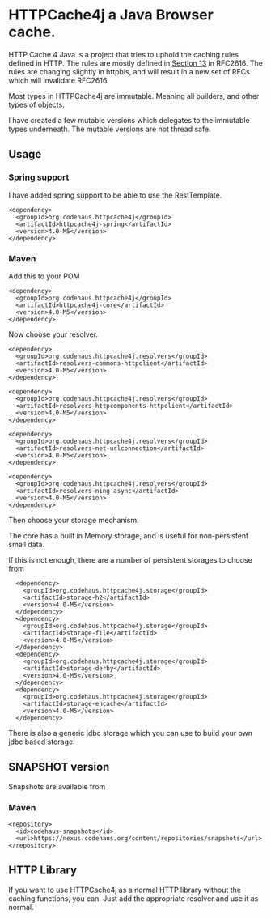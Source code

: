 # HTTPCache4j a Java Browser cache.

HTTP Cache 4 Java is a project that tries to uphold the caching rules defined in HTTP.
The rules are mostly defined in [Section 13](http://tools.ietf.org/html/rfc2616#section-13) in RFC2616.
The rules are changing slightly in httpbis, and will result in a new set of RFCs which will invalidate RFC2616.

Most types in HTTPCache4j are immutable. Meaning all builders, and other types of objects.

I have created a few mutable versions which delegates to the immutable types underneath.
The mutable versions are not thread safe.

## Usage

### Spring support
I have added spring support to be able to use the RestTemplate.

    <dependency>
      <groupId>org.codehaus.httpcache4j</groupId>
      <artifactId>httpcache4j-spring</artifactId>
      <version>4.0-M5</version>
    </dependency>

### Maven
Add this to your POM

    <dependency>
      <groupId>org.codehaus.httpcache4j</groupId>
      <artifactId>httpcache4j-core</artifactId>
      <version>4.0-M5</version>
    </dependency>

Now choose your resolver.

    <dependency>
      <groupId>org.codehaus.httpcache4j.resolvers</groupId>
      <artifactId>resolvers-commons-httpclient</artifactId>
      <version>4.0-M5</version>
    </dependency>

    <dependency>
      <groupId>org.codehaus.httpcache4j.resolvers</groupId>
      <artifactId>resolvers-httpcomponents-httpclient</artifactId>
      <version>4.0-M5</version>
    </dependency>

    <dependency>
      <groupId>org.codehaus.httpcache4j.resolvers</groupId>
      <artifactId>resolvers-net-urlconnection</artifactId>
      <version>4.0-M5</version>
    </dependency>

    <dependency>
      <groupId>org.codehaus.httpcache4j.resolvers</groupId>
      <artifactId>resolvers-ning-async</artifactId>
      <version>4.0-M5</version>
    </dependency>

Then choose your storage mechanism.

The core has a built in Memory storage, and is useful for non-persistent small data.

If this is not enough, there are a number of persistent storages to choose from

      <dependency>
        <groupId>org.codehaus.httpcache4j.storage</groupId>
        <artifactId>storage-h2</artifactId>
        <version>4.0-M5</version>
      </dependency>
      <dependency>
        <groupId>org.codehaus.httpcache4j.storage</groupId>
        <artifactId>storage-file</artifactId>
        <version>4.0-M5</version>
      </dependency>
      <dependency>
        <groupId>org.codehaus.httpcache4j.storage</groupId>
        <artifactId>storage-derby</artifactId>
        <version>4.0-M5</version>
      </dependency>
      <dependency>
        <groupId>org.codehaus.httpcache4j.storage</groupId>
        <artifactId>storage-ehcache</artifactId>
        <version>4.0-M5</version>
      </dependency>


There is also a generic jdbc storage which you can use to build your own jdbc based storage.

## SNAPSHOT version

Snapshots are available from

### Maven

    <repository>
      <id>codehaus-snapshots</id>
      <url>https://nexus.codehaus.org/content/repositories/snapshots</url>
    </repository>



## HTTP Library

If you want to use HTTPCache4j as a normal HTTP library without the caching functions, you can.
Just add the appropriate resolver and use it as normal.